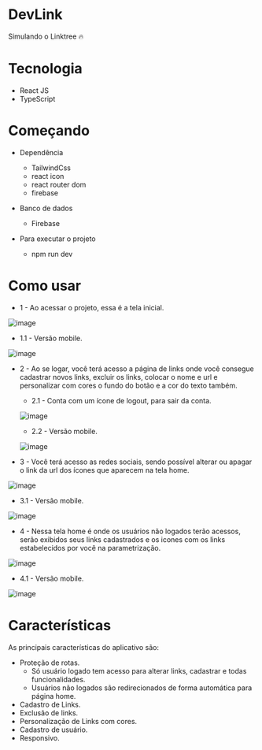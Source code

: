 # DevLink

Simulando o Linktree 🔥

# Tecnologia

- React JS
- TypeScript

# Começando
- Dependência
  - TailwindCss
  - react icon
  - react router dom
  - firebase

- Banco de dados
  - Firebase

- Para executar o projeto
  - npm run dev

# Como usar
- 1 - Ao acessar o projeto, essa é a tela inicial.

![image](https://github.com/GabrielMarini12/DevLink/assets/101841688/38159b2a-b191-4d47-b1de-f5dfd2434225)

  - 1.1 - Versão mobile.

  ![image](https://github.com/GabrielMarini12/DevLink/assets/101841688/1ab4bce3-b055-4634-bbf0-3a7f17c211db)


- 2 - Ao se logar, você terá acesso a página de links onde você consegue cadastrar novos links, excluir os links, colocar o nome e url e personalizar com cores o fundo do botão e a cor do texto também.
  - 2.1 - Conta com um ícone de logout, para sair da conta.

  ![image](https://github.com/GabrielMarini12/DevLink/assets/101841688/ebf6387f-d3a7-41e0-97c8-fdd774d03484)

  - 2.2 - Versão mobile.

  ![image](https://github.com/GabrielMarini12/DevLink/assets/101841688/1d47d7be-3a92-4ca4-bf58-f8a18a609412)


- 3 - Você terá acesso as redes sociais, sendo possível alterar ou apagar o link da url dos ícones que aparecem na tela home.

![image](https://github.com/GabrielMarini12/DevLink/assets/101841688/121839f6-7158-4797-b422-54e492f55955)

  - 3.1 - Versão mobile.

  ![image](https://github.com/GabrielMarini12/DevLink/assets/101841688/be2f662a-84c7-4404-b3ee-1fc7488deef3)


- 4 - Nessa tela home é onde os usuários não logados terão acessos, serão exibidos seus links cadastrados e os icones com os links estabelecidos por você na parametrização.

![image](https://github.com/GabrielMarini12/DevLink/assets/101841688/83a9d283-2ca8-4621-8c36-c7c25395209f)

  - 4.1 - Versão mobile.

  ![image](https://github.com/GabrielMarini12/DevLink/assets/101841688/28f5519c-b945-4e88-b9c6-aa0418c95143)


# Características

As principais características do aplicativo são:
- Proteção de rotas.
  - Só usuário logado tem acesso para alterar links, cadastrar e todas funcionalidades.
  - Usuários não logados são redirecionados de forma automática para página home.
- Cadastro de Links.
- Exclusão de links.
- Personalização de Links com cores.
- Cadastro de usuário.
- Responsivo.
